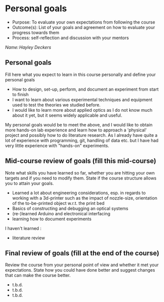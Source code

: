 
# Personal goals

 * Purpose: To evaluate your own expectations from following the course
 * Outcome(s): List of your goals and agreement on how to evaluate your progress towards them
 * Process: self-reflection and discussion with your mentors

_Name: Hayley Deckers_
## Personal goals
Fill here what you expect to learn in this course personally and define your personal goals
* How to design, set-up, perform, and document an experiment from start to finish
* I want to learn about various experimental techniques and equipment used to test the theories we studied before.
* I would like to learn more about applied optics as I do not know much about it yet, but it seems widely applicable and useful.

My personal goals would be to meet the above, and I would like to obtain more hands-on lab experience and learn how to approach a 'physical' project and possibly how to
do literature research. As I already have quite a lot of experience with programming, git, handling of data etc. but I have had very little experience with "hands-on" experiments.

## Mid-course review of goals (fill this mid-course)
Note what skills you have learned so far, whether you are hitting your own targets and if you need to modify them. State if the course structure allows you to attain your goals.
* Learned a lot about engineering considerations, esp. in regards to working with a 3d-printer such as the impact of nozzle-size, orientation of the to-be-printed object w.r.t. the print bed
* Basics of constructing and debugging an optical systems
* (re-)learned Arduino and electronical interfacing 
* learning how to document experiments

I haven't learned :
 * literature review

## Final review of goals (fill at the end of the course)
Review the course from your personal point of view and whether it met your expectations. State how you could have done better and suggest changes that can make the course better.
* t.b.d.
* t.b.d.
* t.b.d.
